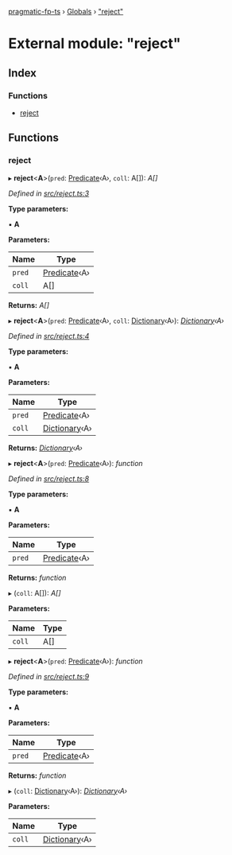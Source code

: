 [pragmatic-fp-ts](../README.md) › [Globals](../globals.md) › ["reject"](_reject_.md)

# External module: "reject"

## Index

### Functions

* [reject](_reject_.md#reject)

## Functions

###  reject

▸ **reject**<**A**>(`pred`: [Predicate](_types_.md#predicate)‹A›, `coll`: A[]): *A[]*

*Defined in [src/reject.ts:3](https://github.com/hermann-p/pragmatic-fp-ts/blob/79e5127/src/reject.ts#L3)*

**Type parameters:**

▪ **A**

**Parameters:**

Name | Type |
------ | ------ |
`pred` | [Predicate](_types_.md#predicate)‹A› |
`coll` | A[] |

**Returns:** *A[]*

▸ **reject**<**A**>(`pred`: [Predicate](_types_.md#predicate)‹A›, `coll`: [Dictionary](_types_.md#dictionary)‹A›): *[Dictionary](_types_.md#dictionary)‹A›*

*Defined in [src/reject.ts:4](https://github.com/hermann-p/pragmatic-fp-ts/blob/79e5127/src/reject.ts#L4)*

**Type parameters:**

▪ **A**

**Parameters:**

Name | Type |
------ | ------ |
`pred` | [Predicate](_types_.md#predicate)‹A› |
`coll` | [Dictionary](_types_.md#dictionary)‹A› |

**Returns:** *[Dictionary](_types_.md#dictionary)‹A›*

▸ **reject**<**A**>(`pred`: [Predicate](_types_.md#predicate)‹A›): *function*

*Defined in [src/reject.ts:8](https://github.com/hermann-p/pragmatic-fp-ts/blob/79e5127/src/reject.ts#L8)*

**Type parameters:**

▪ **A**

**Parameters:**

Name | Type |
------ | ------ |
`pred` | [Predicate](_types_.md#predicate)‹A› |

**Returns:** *function*

▸ (`coll`: A[]): *A[]*

**Parameters:**

Name | Type |
------ | ------ |
`coll` | A[] |

▸ **reject**<**A**>(`pred`: [Predicate](_types_.md#predicate)‹A›): *function*

*Defined in [src/reject.ts:9](https://github.com/hermann-p/pragmatic-fp-ts/blob/79e5127/src/reject.ts#L9)*

**Type parameters:**

▪ **A**

**Parameters:**

Name | Type |
------ | ------ |
`pred` | [Predicate](_types_.md#predicate)‹A› |

**Returns:** *function*

▸ (`coll`: [Dictionary](_types_.md#dictionary)‹A›): *[Dictionary](_types_.md#dictionary)‹A›*

**Parameters:**

Name | Type |
------ | ------ |
`coll` | [Dictionary](_types_.md#dictionary)‹A› |
